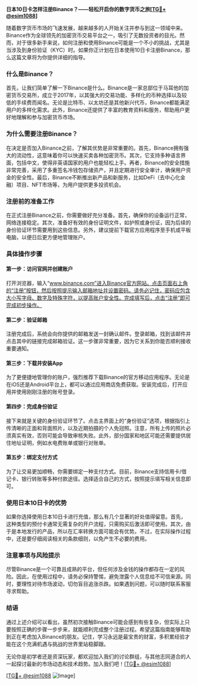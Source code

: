**日本10日卡怎样注册Binance？——轻松开启你的数字货币之旅[[TG💪+ @esim1088](https://t.me/s/esim1088)]**

随着数字货币市场的飞速发展，越来越多的人开始关注并参与到这一领域中来。Binance作为全球领先的加密货币交易平台之一，吸引了无数投资者的目光。然而，对于很多新手来说，如何注册和使用Binance可能是一个不小的挑战，尤其是当涉及到身份验证（KYC）时。如果你正计划在日本使用10日卡注册Binance，那么这篇文章将为你提供详细的指导。

### 什么是Binance？

首先，让我们简单了解一下Binance是什么。Binance是一家总部位于马耳他的加密货币交易所，成立于2017年，以其强大的交易功能、多样化的币种选择以及较低的手续费而闻名。无论是比特币、以太坊还是其他新兴代币，Binance都能满足用户的多样化需求。此外，Binance还提供了丰富的教育资料和服务，帮助用户更好地理解和参与加密货币市场。

### 为什么需要注册Binance？

在决定是否加入Binance之前，了解其优势是非常重要的。首先，Binance拥有强大的流动性，这意味着你可以快速买卖各种加密货币。其次，它支持多种语言界面，包括中文，使得非英语国家的用户也能轻松上手。再者，Binance的安全措施非常完善，采用了多重签名冷钱包存储资产，并且定期进行安全审计，确保用户资金的安全性。最后，Binance不断推出新产品和新服务，比如DeFi（去中心化金融）项目、NFT市场等，为用户提供更多投资机会。

### 注册前的准备工作

在正式注册Binance之前，你需要做好充分准备。首先，确保你的设备运行正常，网络连接稳定。其次，准备好有效的身份证明文件，如护照或身份证，因为后续的身份验证环节需要用到这些信息。另外，建议提前下载官方应用程序至手机或平板电脑，以便日后更方便地管理账户。

### 具体操作步骤

#### 第一步：访问官网并创建账户

打开浏览器，输入“www.binance.com”进入Binance官方网站。点击页面右上角的“注册”按钮，然后按照提示输入邮箱地址并设置密码。请务必记住，密码应包含大小写字母、数字及特殊字符，以提高账户安全性。完成填写后，点击“注册”即可完成初步操作。

#### 第二步：验证邮箱

注册完成后，系统会向你提供的邮箱发送一封确认邮件。登录邮箱，找到该邮件并点击其中的链接完成邮箱验证。这一步骤非常重要，因为它关系到你能否顺利接收重要通知。

#### 第三步：下载并安装App

为了更便捷地管理你的账户，强烈推荐下载Binance的官方移动应用程序。无论是在iOS还是Android平台上，都可以通过应用商店免费获取。安装完成后，打开应用并使用刚刚注册的账号登录。

#### 第四步：完成身份验证

接下来就是关键的身份验证环节了。点击主界面上的“身份验证”选项，根据指引上传清晰的正面和背面照片，以及近期拍摄的个人免冠照。注意，所有上传的照片必须真实有效，否则可能会导致审核失败。此外，部分国家和地区可能还需要提供居住地址证明，例如水电费账单或银行对账单。

#### 第五步：绑定支付方式

为了让交易更加顺畅，你需要绑定一种支付方式。目前，Binance支持信用卡/借记卡、银行转账等多种付款途径。选择适合自己的方式，按照提示填写相关信息即可。

### 使用日本10日卡的优势

如果你选择使用日本10日卡进行充值，那么有几个显著的好处值得留意。首先，这种类型的预付卡通常无需复杂的开户流程，只需购买后激活即可使用。其次，由于是本地发行的产品，所以在汇率转换方面可能会有优势。不过，在实际操作过程中，还是要仔细阅读相关的条款细则，以免产生不必要的费用。

### 注意事项与风险提示

尽管Binance是一个可靠且成熟的平台，但任何涉及金钱的操作都存在一定的风险。因此，在使用过程中，请务必保持警惕，避免泄露个人信息给不可信来源。同时，要理性对待市场波动，切勿盲目追涨杀跌。如果遇到问题，可以随时联系客服寻求帮助。

### 结语

通过上述介绍可以看出，虽然初次接触Binance可能会感到有些复杂，但实际上只要按照正确的步骤一步步来，就能顺利完成整个注册过程。希望这篇指南能够帮助到正在考虑加入Binance的朋友。记住，学习永远是最宝贵的财富，多积累经验才能在这个充满机遇与挑战的世界里站稳脚跟。

无论你是初学者还是资深玩家，都欢迎加入我们的讨论群组，与其他志同道合的人一起探讨最新的市场动态和技术趋势。加入我们吧！[[TG💪+ @esim1088](https://t.me/s/esim1088)]

[[TG💪+ @esim1088](https://t.me/s/esim1088) ![Image](https://i.postimg.cc/4NQfJmqS/Snipaste-2025-05-13-00-14-12.png)]